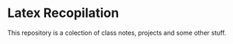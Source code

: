 # Latex Recopilation

This repository is a colection of class notes, projects and some other stuff.
